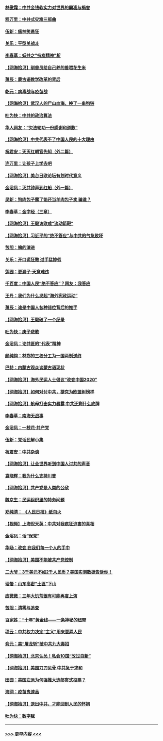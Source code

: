 #### [林傲霜：中共金钱软实力对世界的霸凌与祸害](../pages/nsc993/n12397515.md?t=09120651) 
#### [程万里：中共式灾难三部曲](../pages/nsc993/n12397106.md?t=09120651) 
#### [伍新：瘟神笑愚狂](../pages/nsc993/n12397052.md?t=09120651) 
#### [关乐：平型关战斗](../pages/nsc993/n12395387.md?t=09120651) 
#### [李春草：妖共之“抗疫精神”析](../pages/nsc993/n12395240.md?t=09120651) 
#### [【网海拾贝】驯兽员给自己养的兽喂花生米](../pages/nsc993/n12393919.md?t=09120651) 
#### [萧辰：蒙古语教学改革的背后](../pages/nsc993/n12393677.md?t=09120651) 
#### [乾元：病毒战与疫苗战](../pages/nsc993/n12393107.md?t=09120651) 
#### [【网海拾贝】武汉人的尸山血海，换了一串狗链](../pages/nsc993/n12393043.md?t=09120651) 
#### [吐为快：中共的政治算法](../pages/nsc993/n12390506.md?t=09120651) 
#### [华人网友：“欠法轮功一份感谢和道歉”](../pages/nsc993/n12390098.md?t=09120651) 
#### [【网海拾贝】中共代表不了中国人民的十大理由](../pages/nsc993/n12388155.md?t=09120651) 
#### [祝君安：天灭红朝官先知（外二篇）](../pages/nsc993/n12387957.md?t=09120651) 
#### [连万里：让孩子上学去吧](../pages/nsc993/n12385309.md?t=09120651) 
#### [【网海拾贝】美台日欧论坛有划时代意义](../pages/nsc993/n12385232.md?t=09120651) 
#### [金浴凤：灭共钟声到红船（外一篇）](../pages/nsc993/n12385154.md?t=09120651) 
#### [吴新：狗肉包子露了馅还当羊肉包子卖 骗谁？](../pages/nsc993/n12385133.md?t=09120651) 
#### [李春草：金字经（三章）](../pages/nsc993/n12383691.md?t=09120651) 
#### [【网海拾贝】王毅访欧成“流动箭靶”](../pages/nsc993/n12383338.md?t=09120651) 
#### [【网海拾贝】习近平的“绝不答应”与中共的气急败坏](../pages/nsc993/n12382819.md?t=09120651) 
#### [苦胆：摘的演进](../pages/nsc993/n12382619.md?t=09120651) 
#### [关乐：开口谎狂撒 过手猛掺假](../pages/nsc993/n12382604.md?t=09120651) 
#### [莲园：更漏子‧天意难违](../pages/nsc993/n12382598.md?t=09120651) 
#### [千百度：中国人民“绝不答应”？网友：我答应](../pages/nsc993/n12382024.md?t=09120651) 
#### [王丹：我们为什么发起“海外宪政运动”](../pages/nsc993/n12380286.md?t=09120651) 
#### [萧辰：谁是中国人各种错位背后的推手](../pages/nsc993/n12379800.md?t=09120651) 
#### [【网海拾贝】王毅破了一个纪录](../pages/nsc993/n12379251.md?t=09120651) 
#### [吐为快：庚子悲歌](../pages/nsc993/n12378821.md?t=09120651) 
#### [金浴凤：论共匪的“代表”精神](../pages/nsc993/n12377546.md?t=09120651) 
#### [颜纯钩：林郑的三权分工为一国两制送终](../pages/nsc993/n12377306.md?t=09120651) 
#### [巴特：内蒙古观众谈蒙古语现状](../pages/nsc993/n12376923.md?t=09120651) 
#### [【网海拾贝】海外民运人士倡议“改变中国2020”](../pages/nsc993/n12376682.md?t=09120651) 
#### [【网海拾贝】如何对付中共，捷克为欧盟树榜样](../pages/nsc993/n12374209.md?t=09120651) 
#### [【网海拾贝】航母打击实力暴露 中共还剩什么底牌](../pages/nsc993/n12371825.md?t=09120651) 
#### [李春草：南海无战事](../pages/nsc993/n12371159.md?t=09120651) 
#### [金浴凤：一枝花·共产党](../pages/nsc993/n12368757.md?t=09120651) 
#### [伍新：党话民解小集](../pages/nsc993/n12366907.md?t=09120651) 
#### [祝君安：中共杂谈](../pages/nsc993/n12366076.md?t=09120651) 
#### [【网海拾贝】让全世界听到中国人讨共的声音](../pages/nsc993/n12365569.md?t=09120651) 
#### [袁晓辉：我为什么支持川普](../pages/nsc993/n12362670.md?t=09120651) 
#### [【网海拾贝】共产党是人类的公敌](../pages/nsc993/n12363182.md?t=09120651) 
#### [魏京生：民运组织里的特务问题](../pages/nsc993/n12363010.md?t=09120651) 
#### [郑纯清： 《人民日报》纸包火](../pages/nsc993/n12362706.md?t=09120651) 
#### [【视频】上海倪天英：中共对我疯狂迫害的真相](../pages/nsc993/n12356341.md?t=09120651) 
#### [金浴凤：话“保党”](../pages/nsc993/n12361867.md?t=09120651) 
#### [华旸：改变 在我们每一个人的手中](../pages/nsc993/n12361774.md?t=09120651) 
#### [【网海拾贝】美国不能被共产党控制](../pages/nsc993/n12360271.md?t=09120651) 
#### [二大爷：3千美元不如2千人民币？美国实测数据告诉你！](../pages/nsc993/n12358563.md?t=09120651) 
#### [理悟：山东高密“土匪”下山](../pages/nsc993/n12358535.md?t=09120651) 
#### [应微微：三年大饥荒很有可能再度上演](../pages/nsc993/n12358523.md?t=09120651) 
#### [苦胆：清零与追查](../pages/nsc993/n12358501.md?t=09120651) 
#### [百家姓：“十年”黄金线——一条神秘的纽带](../pages/nsc993/n12358319.md?t=09120651) 
#### [项云：中共权力决定“主义”用来耍弄人民](../pages/nsc993/n12358172.md?t=09120651) 
#### [俞元：美“屠龙斩”破中共九大毒招](../pages/nsc993/n12357822.md?t=09120651) 
#### [【网海拾贝】北京认怂！私会10国“改过自新”](../pages/nsc993/n12357784.md?t=09120651) 
#### [【网海拾贝】美国刀刀见骨 中共急于求和](../pages/nsc993/n12355511.md?t=09120651) 
#### [田园：美国左派为何强推大选邮寄式投票？](../pages/nsc993/n12352963.md?t=09120651) 
#### [海网：疫苗鬼速品](../pages/nsc993/n12354438.md?t=09120651) 
#### [【网海拾贝】退出中共，才能回到人民的怀抱](../pages/nsc993/n12352634.md?t=09120651) 
#### [吐为快：数字赋](../pages/nsc993/n12352317.md?t=09120651) 

----
#### [ >>> 更早内容 <<< ](../indexes/nsc993-earlier.md)
